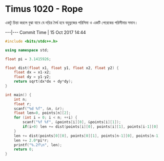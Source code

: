 # Timus 1020 - Rope

একটু চিন্তা করলে বুঝা যাবে যে দড়ির দৈর্ঘ হবে বহুভুজের পরিসিমা ও একটি পেরেকের পরিসীমার সমান।


---|---
Commit Time | 15 Oct 2017 14:44

```cpp
#include <bits/stdc++.h>

using namespace std;

float pi = 3.1415926;

float dist(float x1, float y1, float x2, float y2) {
    float dx = x1-x2;
    float dy = y1-y2;
    return sqrt(dx*dx + dy*dy);
}

int main() {
    int n;
    float r;
    scanf("%d %f", &n, &r);
    float len=0, points[n][2];
    for (int i = 0; i < n; ++i) {
        scanf("%f %f", &points[i][0], &points[i][1]);
        if(i>0) len += dist(points[i][0], points[i][1], points[i-1][0], points[i-1][1]);
    }
    len += dist(points[0][0], points[0][1], points[n-1][0], points[n-1][1]);
    len += 2.0*pi*r;
    printf("%.2f\n", len);
    return 0;
}
```
